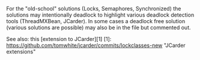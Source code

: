For the "old-school" solutions (Locks, Semaphores, Synchronized) the solutions may intentionally deadlock
to highlight various deadlock detection tools (ThreadMXBean, JCarder). In some cases a deadlock free solution
(various solutions are possible) may also be in the file but commented out.

See also: this [extension to JCarder][1]
[1]: https://github.com/tomwhite/jcarder/commits/lockclasses-new "JCarder extensions"
